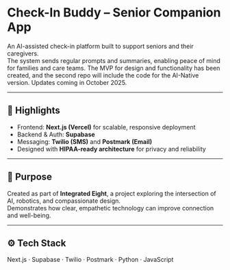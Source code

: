 # Check-In Buddy – Senior Companion App

An AI-assisted check-in platform built to support seniors and their caregivers.  
The system sends regular prompts and summaries, enabling peace of mind for families and care teams. The MVP for design and functionality has been created, and the second repo will include the code for the AI-Native version. Updates coming in October 2025.

---

## 🌟 Highlights
- Frontend: **Next.js (Vercel)** for scalable, responsive deployment  
- Backend & Auth: **Supabase**  
- Messaging: **Twilio (SMS)** and **Postmark (Email)**  
- Designed with **HIPAA-ready architecture** for privacy and reliability

---

## 🧠 Purpose
Created as part of **Integrated Eight**, a project exploring the intersection of AI, robotics, and compassionate design.  
Demonstrates how clear, empathetic technology can improve connection and well-being.

---

## ⚙️ Tech Stack
Next.js · Supabase · Twilio · Postmark · Python · JavaScript
